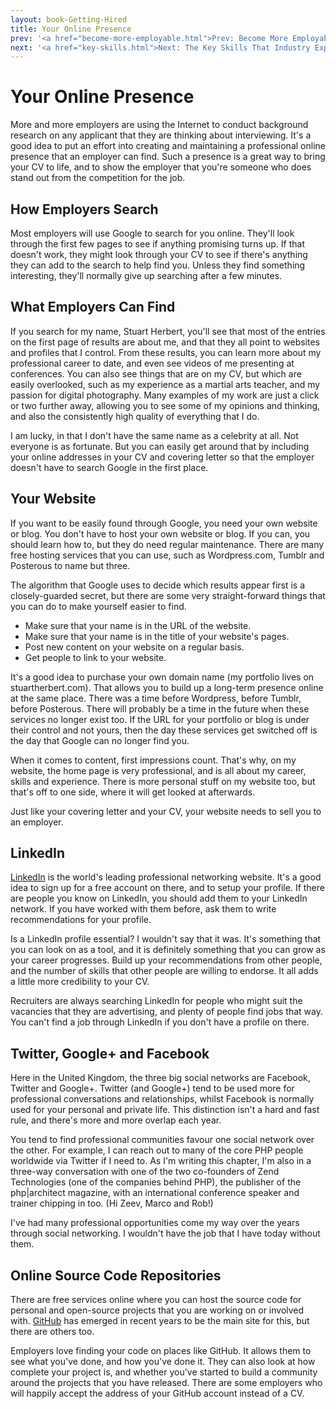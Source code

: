 ```yaml
---
layout: book-Getting-Hired
title: Your Online Presence
prev: '<a href="become-more-employable.html">Prev: Become More Employable</a>'
next: '<a href="key-skills.html">Next: The Key Skills That Industry Expects</a>'
---
```

# Your Online Presence

More and more employers are using the Internet to conduct background research on any applicant that they are thinking about interviewing.  It's a good idea to put an effort into creating and maintaining a professional online presence that an employer can find.  Such a presence is a great way to bring your CV to life, and to show the employer that you're someone who does stand out from the competition for the job.

## How Employers Search

Most employers will use Google to search for you online.  They'll look through the first few pages to see if anything promising turns up.  If that doesn't work, they might look through your CV to see if there's anything they can add to the search to help find you.  Unless they find something interesting, they'll normally give up searching after a few minutes.

## What Employers Can Find

If you search for my name, Stuart Herbert, you'll see that most of the entries on the first page of results are about me, and that they all point to websites and profiles that I control.  From these results, you can learn more about my professional career to date, and even see videos of me presenting at conferences.  You can also see things that are on my CV, but which are easily overlooked, such as my experience as a martial arts teacher, and my passion for digital photography.  Many examples of my work are just a click or two further away, allowing you to see some of my opinions and thinking, and also the consistently high quality of everything that I do.

I am lucky, in that I don't have the same name as a celebrity at all.  Not everyone is as fortunate.  But you can easily get around that by including your online addresses in your CV and covering letter so that the employer doesn't have to search Google in the first place.

## Your Website

If you want to be easily found through Google, you need your own website or blog.  You don't have to host your own website or blog.  If you can, you should learn how to, but they do need regular maintenance.  There are many free hosting services that you can use, such as Wordpress.com, Tumblr and Posterous to name but three.

The algorithm that Google uses to decide which results appear first is a closely-guarded secret, but there are some very straight-forward things that you can do to make yourself easier to find.

* Make sure that your name is in the URL of the website.
* Make sure that your name is in the title of your website's pages.
* Post new content on your website on a regular basis.
* Get people to link to your website.

It's a good idea to purchase your own domain name (my portfolio lives on stuartherbert.com).  That allows you to build up a long-term presence online at the same place.  There was a time before Wordpress, before Tumblr, before Posterous.  There will probably be a time in the future when these services no longer exist too.  If the URL for your portfolio or blog is under their control and not yours, then the day these services get switched off is the day that Google can no longer find you.

When it comes to content, first impressions count.  That's why, on my website, the home page is very professional, and is all about my career, skills and experience.  There is more personal stuff on my website too, but that's off to one side, where it will get looked at afterwards.

Just like your covering letter and your CV, your website needs to sell you to an employer.

## LinkedIn

[LinkedIn](http://linkedin.com) is the world's leading professional networking website.  It's a good idea to sign up for a free account on there, and to setup your profile.  If there are people you know on LinkedIn, you should add them to your LinkedIn network.  If you have worked with them before, ask them to write recommendations for your profile.

Is a LinkedIn profile essential?  I wouldn't say that it was.  It's something that you can look on as a tool, and it is definitely something that you can grow as your career progresses.  Build up your recommendations from other people, and the number of skills that other people are willing to endorse.  It all adds a little more credibility to your CV.

Recruiters are always searching LinkedIn for people who might suit the vacancies that they are advertising, and plenty of people find jobs that way.  You can't find a job through LinkedIn if you don't have a profile on there.

## Twitter, Google+ and Facebook

Here in the United Kingdom, the three big social networks are Facebook, Twitter and Google+.  Twitter (and Google+) tend to be used more for professional conversations and relationships, whilst Facebook is normally used for your personal and private life.  This distinction isn't a hard and fast rule, and there's more and more overlap each year.

You tend to find professional communities favour one social network over the other.  For example, I can reach out to many of the core PHP people worldwide via Twitter if I need to.  As I'm writing this chapter, I'm also in a three-way conversation with one of the two co-founders of Zend Technologies (one of the companies behind PHP), the publisher of the php|architect magazine, with an international conference speaker and trainer chipping in too. (Hi Zeev, Marco and Rob!)

I've had many professional opportunities come my way over the years through social networking.  I wouldn't have the job that I have today without them.

## Online Source Code Repositories

There are free services online where you can host the source code for personal and open-source projects that you are working on or involved with.  [GitHub](http://www.github.com) has emerged in recent years to be the main site for this, but there are others too.

Employers love finding your code on places like GitHub.  It allows them to see what you've done, and how you've done it.  They can also look at how complete your project is, and whether you've started to build a community around the projects that you have released.  There are some employers who will happily accept the address of your GitHub account instead of a CV.